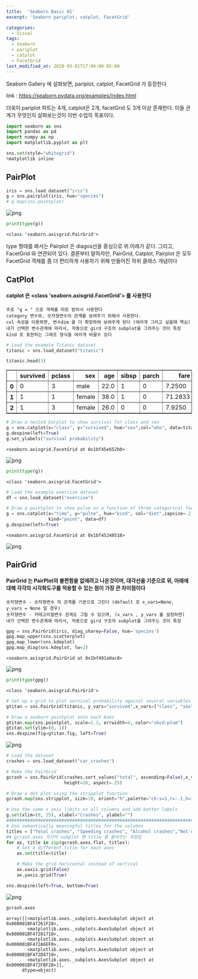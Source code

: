 ```yaml
---
title:  'Seaborn Basic 01'
excerpt: 'Seaborn pariplot, catplot, FacetGrid'

categories:
  - Visual
tags:
  - Seaborn
  - pariplot
  - catplot
  - FacetGrid
last_modified_at: 2020-03-01T17:06:00-05:00
---
```


Seaborn Gallery 에 살펴보면, 
pariplot, catplot, FacetGrid 가 등장한다

link : https://seaborn.pydata.org/examples/index.html

더욱이 pariplot 파트는 4개, catplot은 2개, facetGrid 도 3개 이상 존재한다. 이들 관계가 무엇인지 살펴보는것이 이번 수업의 목표이다.

```python
import seaborn as sns
import pandas as pd
import numpy as np
import matplotlib.pyplot as plt

sns.set(style="whitegrid")
%matplotlib inline
```

## PairPlot


```python
iris = sns.load_dataset("iris")
g = sns.pairplot(iris, hue="species")
# g.map(sns.pointplot)
```


![png](/assets/images/output_3_0.png)



```python
print(type(g))
```

    <class 'seaborn.axisgrid.PairGrid'>
    
type 형태를 봐서는 Pairplot 은 diagos선을 중심으로 위.아래가 같다. 그리고, FacetGrid 와 연관되어 있다.
결론부터 말하자만, 
PairGrid, Catplot, Pairplot 은 모두 FacetGrid 객체를 좀 더 편리하게 사용하기 위해 만들어진 하위 클래스 개념이다
## CatPlot

#### catplot 은 <class 'seaborn.axisgrid.FacetGrid'> 를 사용한다
    주로 "g = " 으로 객체를 따로 받아서 사용한다
    category 변수와, 숫자형변수의 관계를 보여주기 위해서 사용한다.
    col 속성을 이용하면, 변수dim 을 더 확장하여 보여주게 된다 (여러개 그리고 싶을때 핵심)
    내가 선택한 변수관계에 따라서, 자동으로 gird 구조의 subplot을 그려주는 것이 특징
    kind 로 표현하는 그래프 형식을 여러개 바꿀수 있다


```python
# Load the example Titanic dataset
titanic = sns.load_dataset("titanic")
```


```python
titanic.head(3)
```




<div>
<style scoped>
    .dataframe tbody tr th:only-of-type {
        vertical-align: middle;
    }

    .dataframe tbody tr th {
        vertical-align: top;
    }

    .dataframe thead th {
        text-align: right;
    }
</style>
<table border="1" class="dataframe">
  <thead>
    <tr style="text-align: right;">
      <th></th>
      <th>survived</th>
      <th>pclass</th>
      <th>sex</th>
      <th>age</th>
      <th>sibsp</th>
      <th>parch</th>
      <th>fare</th>
      <th>embarked</th>
      <th>class</th>
      <th>who</th>
      <th>adult_male</th>
      <th>deck</th>
      <th>embark_town</th>
      <th>alive</th>
      <th>alone</th>
    </tr>
  </thead>
  <tbody>
    <tr>
      <th>0</th>
      <td>0</td>
      <td>3</td>
      <td>male</td>
      <td>22.0</td>
      <td>1</td>
      <td>0</td>
      <td>7.2500</td>
      <td>S</td>
      <td>Third</td>
      <td>man</td>
      <td>True</td>
      <td>NaN</td>
      <td>Southampton</td>
      <td>no</td>
      <td>False</td>
    </tr>
    <tr>
      <th>1</th>
      <td>1</td>
      <td>1</td>
      <td>female</td>
      <td>38.0</td>
      <td>1</td>
      <td>0</td>
      <td>71.2833</td>
      <td>C</td>
      <td>First</td>
      <td>woman</td>
      <td>False</td>
      <td>C</td>
      <td>Cherbourg</td>
      <td>yes</td>
      <td>False</td>
    </tr>
    <tr>
      <th>2</th>
      <td>1</td>
      <td>3</td>
      <td>female</td>
      <td>26.0</td>
      <td>0</td>
      <td>0</td>
      <td>7.9250</td>
      <td>S</td>
      <td>Third</td>
      <td>woman</td>
      <td>False</td>
      <td>NaN</td>
      <td>Southampton</td>
      <td>yes</td>
      <td>True</td>
    </tr>
  </tbody>
</table>
</div>




```python
# Draw a nested barplot to show survival for class and sex
g = sns.catplot(x="class", y="survived", hue="sex",col="who", data=titanic,height=6, kind="bar", palette="muted")
g.despine(left=True)
g.set_ylabels("survival probability")
```




    <seaborn.axisgrid.FacetGrid at 0x1bf45e652b0>




![png](/assets/images/output_10_1.png)



```python
print(type(g))
```

    <class 'seaborn.axisgrid.FacetGrid'>
    


```python
# Load the example exercise dataset
df = sns.load_dataset("exercise")
```


```python
# Draw a pointplot to show pulse as a function of three categorical factors
g = sns.catplot(x="time", y="pulse", hue="kind", col="diet",capsize=.2, palette="YlGnBu_d", height=6, aspect=.75,
                kind="point", data=df)
g.despine(left=True)
```




    <seaborn.axisgrid.FacetGrid at 0x1bf45248518>




![png](/assets/images/output_13_1.png)


## PairGrid

#### PairGrid 는 PairPlot의 불편함을 없애려고 나온것이며, 대각선을 기준으로 위, 아래에 대해 각각의 시각화도구를 적용할 수 있는 점이 가장 큰 차이점이다
    숫자형변수 - 숫자형변수 의 관계를 기본으로 그린다 (default 로 x_vars=None, y_vars = None 일 경우)
    숫자형변수 - 카테고리컬변수 관계도 그릴 수 있으며, (x_vars , y_vars 를 설정하면)
    내가 선택한 변수관계에 따라서, 자동으로 gird 구조의 subplot을 그려주는 것이 특징


```python
gpg = sns.PairGrid(iris, diag_sharey=False, hue='species')
gpg.map_upper(sns.scatterplot)
gpg.map_lower(sns.kdeplot)
gpg.map_diag(sns.kdeplot, lw=2)
```




    <seaborn.axisgrid.PairGrid at 0x1bf491a0ac8>




![png](/assets/images/output_16_1.png)



```python
print(type(gpg))
```

    <class 'seaborn.axisgrid.PairGrid'>
    


```python
# Set up a grid to plot survival probability against several variables
gtitan = sns.PairGrid(titanic, y_vars="survived",x_vars=["class", "sex", "who", "alone"],height=5, aspect=.5)

# Draw a seaborn pointplot onto each Axes
gtitan.map(sns.pointplot, scale=1.3, errwidth=4, color="xkcd:plum")
gtitan.set(ylim=(0, 1))
sns.despine(fig=gtitan.fig, left=True)
```


![png](/assets/images/output_18_0.png)



```python
# Load the dataset
crashes = sns.load_dataset("car_crashes")
```


```python
# Make the PairGrid
gcrash = sns.PairGrid(crashes.sort_values("total", ascending=False),x_vars=crashes.columns[:-3], y_vars=["abbrev"],
                      height=10, aspect=.25)

# Draw a dot plot using the stripplot function
gcrash.map(sns.stripplot, size=10, orient="h",palette="ch:s=1,r=-.1,h=1_r", linewidth=1, edgecolor="w")

# Use the same x axis limits on all columns and add better labels
g.set(xlim=(0, 25), xlabel="Crashes", ylabel="")
#############################################################################
# Use semantically meaningful titles for the columns
titles = ["Total crashes", "Speeding crashes", "Alcohol crashes","Not distracted crashes", "No previous crashes"]
## gcrash.axes 각각의 subplot 변 title 를 붙여주는 과정임
for ax, title in zip(gcrash.axes.flat, titles):
    # Set a different title for each axes
    ax.set(title=title)

    # Make the grid horizontal instead of vertical
    ax.xaxis.grid(False)
    ax.yaxis.grid(True)

sns.despine(left=True, bottom=True)
```


![png](/assets/images/output_20_0.png)



```python
gcrash.axes
```




    array([[<matplotlib.axes._subplots.AxesSubplot object at 0x000001BF47261F28>,
            <matplotlib.axes._subplots.AxesSubplot object at 0x000001BF47281710>,
            <matplotlib.axes._subplots.AxesSubplot object at 0x000001BF472A6EF0>,
            <matplotlib.axes._subplots.AxesSubplot object at 0x000001BF472D4710>,
            <matplotlib.axes._subplots.AxesSubplot object at 0x000001BF472FBF28>]],
          dtype=object)



